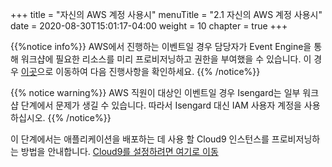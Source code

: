 +++
title = "자신의 AWS 계정 사용시"
menuTitle = "2.1 자신의 AWS 계정 사용시"
date = 2020-08-30T15:01:17-04:00
weight = 10
chapter = true
+++

{{%notice info%}}
AWS에서 진행하는 이벤트일 경우 담당자가 Event Engine을 통해 워크샵에 필요한 리소스를 미리 프로비저닝하고 권한을 부여했을 수 있습니다. 이 경우 [이곳](/ko/installation/using_ee.html)으로 이동하여 다음 진행사항을 확인하세요. 
{{% /notice%}}

{{% notice warning%}}
AWS 직원이 대상인 이벤트일 경우 Isengard는 일부 워크샵 단계에서 문제가 생길 수 있습니다. 따라서 Isengard 대신 IAM 사용자 계정을 사용하십시오.
{{% /notice%}}

이 단계에서는 애플리케이션을 배포하는 데 사용 할 Cloud9 인스턴스를 프로비저닝하는 방법을 안내합니다.
[Cloud9를 설정하려면 여기로 이동](/ko/installation/not_using_ee/_setup_cloud9.html)